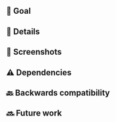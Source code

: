 ## :dart: Goal

## :memo: Details

## :camera_flash: Screenshots

## :warning: Dependencies

## :back: Backwards compatibility

## :soon: Future work

